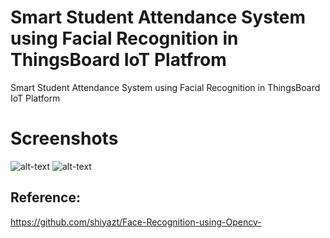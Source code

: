 # Smart Student Attendance System using Facial Recognition in ThingsBoard IoT Platfrom

Smart Student Attendance System using Facial Recognition in ThingsBoard IoT Platform

Screenshots
===========
![alt-text](https://github.com/shiyazt/Smart_Student_Attendance_System_using_Facial_Recognition_in_ThingsBoard_IoT_Platfrom/blob/master/Screenshots/1.png)
![alt-text](https://github.com/shiyazt/Smart_Student_Attendance_System_using_Facial_Recognition_in_ThingsBoard_IoT_Platfrom/blob/master/Screenshots/2.png)

Reference:
----------
https://github.com/shiyazt/Face-Recognition-using-Opencv-
